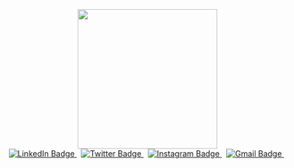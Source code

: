 <div id="header" align="center">
  <img src="https://i.giphy.com/media/v1.Y2lkPTc5MGI3NjExNnYzeWxkNnA2MnI5eXZ5ZTU2bDg1OTFyd3hzZWNtM3N3MzF6bzFqdyZlcD12MV9pbnRlcm5hbF9naWZfYnlfaWQmY3Q9Zw/qgQUggAC3Pfv687qPC/giphy.gif" width="250"/>
  
<div class="badges">
  <a href="your-linkedin-URL">
    <img src="https://img.shields.io/badge/-LinkedIn-blue?style=for-the-badge&logo=linkedin&logoColor=white" alt="LinkedIn Badge"/>
  </a>&nbsp;
<a href="your-twitter-URL">
    <img src="https://img.shields.io/badge/Twitter-blue?style=for-the-badge&logo=twitter&logoColor=white" alt="Twitter Badge"/>
  </a>&nbsp;
  <a href="your-instagram-URL">
    <img src="https://img.shields.io/badge/-Instagram-red?style=for-the-badge&logo=instagram&logoColor=white" alt="Instagram Badge"/>
  </a>&nbsp;
  <a href="your-gmail-URL">
    <img src="https://img.shields.io/badge/-Gmail-red?style=for-the-badge&logo=Gmail&logoColor=white" alt="Gmail Badge"/>
  </a>&nbsp;
</div>
</div>




